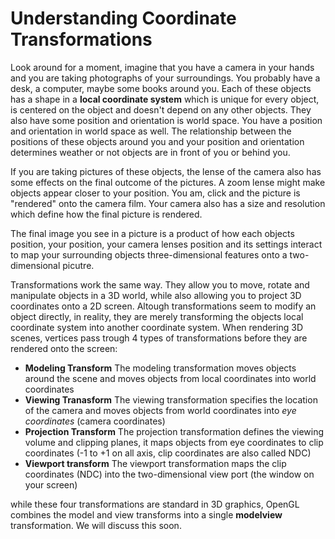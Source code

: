# Understanding Coordinate Transformations
Look around for a moment, imagine that you have a camera in your hands and you are taking photographs of your surroundings. You probably have a desk, a computer, maybe some books around you. Each of these objects has a shape in a __local coordinate system__ which is unique for every object, is centered on the object and doesn't depend on any other objects. They also have some position and orientation is world space. You have a position and orientation in world space as well. The relationship between the positions of these objects around you and your position and orientation determines weather or not objects are in front of you or behind you.

If you are taking pictures of these objects, the lense of the camera also has some effects on the final outcome of the pictures. A zoom lense might make objects appear closer to your position. You am, click and the picture is "rendered" onto the camera film. Your camera also has a size and resolution which define how the final picture is rendered. 

The final image you see in a picture is a product of how each objects position, your position, your camera lenses position and its settings interact to map your surrounding objects three-dimensional features onto a two-dimensional picutre.

Transformations work the same way. They allow you to move, rotate and manipulate objects in a 3D world, while also allowing you to project 3D coordinates onto a 2D screen. Altough transformations seem to modify an object directly, in reality, they are merely transforming the objects local coordinate system into another coordinate system. When rendering 3D scenes, vertices pass trough 4 types of transformations before they are rendered onto the screen:

* __Modeling Transform__ The modeling transformation moves objects around the scene and moves objects from local coordinates into world coordinates
* __Viewing Tranasform__ The viewing transformation specifies the location of the camera and moves objects from world coordinates into _eye coordinates_ (camera coordinates)
* __Projection Transform__ The projection transformation defines the viewing volume and clipping planes, it maps objects from eye coordinates to clip coordinates (-1 to +1 on all axis, clip coordinates are also called NDC)
* __Viewport transform__ The viewport transformation maps the clip coordinates (NDC) into the two-dimensional view port (the window on your screen)

while these four transformations are standard in 3D graphics, OpenGL combines the model and view transforms into a single __modelview__ transformation. We will discuss this soon.